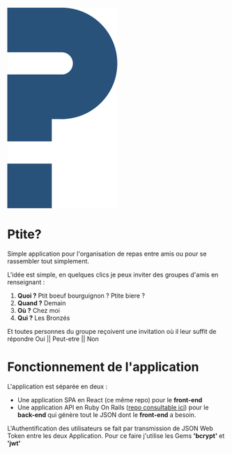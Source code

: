 ![](https://github.com/troptropcontent/ptite-front-react/blob/master/src/logo.svg)

# Ptite?

Simple application pour l'organisation de repas entre amis ou pour se rassembler tout simplement. 

L'idée est simple, en quelques clics je peux inviter des groupes d'amis en renseignant : 

1. **Quoi ?** Ptit boeuf bourguignon ? Ptite biere ?
2. **Quand ?** Demain
3. **Où ?** Chez moi
4. **Qui ?** Les Bronzés

Et toutes personnes du groupe reçoivent une invitation où il leur suffit de répondre Oui || Peut-etre || Non

# Fonctionnement de l'application

L'application est séparée en deux : 

* Une application SPA en React (ce même repo) pour le **front-end**
* Une application API en Ruby On Rails ([repo consultable ici](https://github.com/troptropcontent/ptite-api)) pour le **back-end** qui génère tout le JSON dont le **front-end** a besoin.

L'Authentification des utilisateurs se fait par transmission de JSON Web Token entre les deux Application. 
Pour ce faire j'utilise les Gems **'bcrypt'** et **'jwt'**

